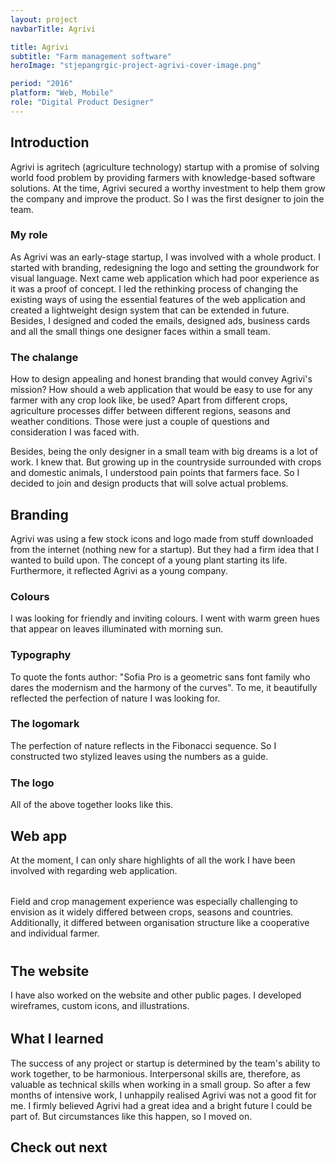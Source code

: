 ```yaml
---
layout: project
navbarTitle: Agrivi

title: Agrivi
subtitle: "Farm management software"
heroImage: "stjepangrgic-project-agrivi-cover-image.png"

period: "2016"
platform: "Web, Mobile"
role: "Digital Product Designer"
---
```


## Introduction
Agrivi is agritech (agriculture technology) startup with a promise of solving world food problem by providing farmers with knowledge-based software solutions. At the time, Agrivi secured a worthy investment to help them grow the company and improve the product. So I was the first designer to join the team.

### My role
As Agrivi was an early-stage startup, I was involved with a whole product. I started with branding, redesigning the logo and setting the groundwork for visual language. Next came web application which had poor experience as it was a proof of concept. I led the rethinking process of changing the existing ways of using the essential features of the web application and created a lightweight design system that can be extended in future. Besides, I designed and coded the emails, designed ads, business cards and all the small things one designer faces within a small team.

### The chalange
How to design appealing and honest branding that would convey Agrivi's mission? How should a web application that would be easy to use for any farmer with any crop look like, be used? Apart from different crops, agriculture processes differ between different regions, seasons and weather conditions. Those were just a couple of questions and consideration I was faced with.

Besides, being the only designer in a small team with big dreams is a lot of work. I knew that. But growing up in the countryside surrounded with crops and domestic animals, I understood pain points that farmers face. So I decided to join and design products that will solve actual problems. 

<div class="block g1-1 grid">

## Branding
Agrivi was using a few stock icons and logo made from stuff downloaded from the internet (nothing new for a startup). But they had a firm idea that I wanted to build upon. The concept of a young plant starting its life. Furthermore, it reflected Agrivi as a young company.

<figure class="g1-1">
  <simg name="stjepangrgic-project-agrivi-branding-idea.jpg" />
</figure> 
  
</div>

### Colours
I was looking for friendly and inviting colours. I went with warm green hues that appear on leaves illuminated with morning sun.

<figure class="g5-5">
  <simg name="stjepangrgic-project-agrivi-colors.png" />
</figure>

<div class="typography g1-1 grid">
  <div class="text">
    <h3>Typography</h3>
    <p>To quote the fonts author: "Sofia Pro is a geometric sans font family who dares the modernism and the harmony of the curves". To me, it beautifully reflected the perfection of nature I was looking for.</p>
  </div>
  <figure>
    <simg name="stjepangrgic-project-agrivi-typography.png" />
  </figure>
</div>


<div class="gcs4 span12" style="margin-bottom: 1.5rem">
  <h3>The logomark</h3>
  <p>The perfection of nature reflects in the Fibonacci sequence. So I constructed two stylized leaves using the numbers as a guide.</p>
</div>
<figure class="gcs4 span10">
  <simg name="stjepangrgic-project-agrivi-logomark-construction.png" />
</figure>
<figure class="gcs14 span10">
  <simg name="stjepangrgic-project-agrivi-logomark.png" />
</figure>


### The logo
All of the above together looks like this.

<figure class="g1-1 mb8">
  <simg name="stjepangrgic-project-agrivi-logo-construction.png" />
</figure>
<figure class="g1-1 mb8">
  <simg name="stjepangrgic-project-agrivi-logo.png" />
</figure>
<figure class="gcs1 span12 mb8">
  <simg name="stjepangrgic-project-agrivi-logo-monochrome-light.png" />
</figure>
<figure class="gcs13 span12 mb8">
  <simg name="stjepangrgic-project-agrivi-logo-monochrome-dark.png" />
</figure>

<div class="block g1-1 grid" style="position: relative; z-index: 11">

## Web app
At the moment, I can only share highlights of all the work I have been involved with regarding web application.

<figure class="grid-width " style="margin-bottom: 2rem">
  <simg name="stjepangrgic-project-agrivi-webapp.png" />
</figure>

Field and crop management experience was especially challenging to envision as it widely differed between crops, seasons and countries. Additionally, it differed between organisation structure like a cooperative and individual farmer.

<figure class="grid-width" style="margin-top: 2.5rem">
  <simg name="stjepangrgic-project-agrivi-webapp-fields.png" />
</figure>

  
</div>

<div class="block reverse g1-1 grid">

## The website
I have also worked on the website and other public pages. I developed wireframes, custom icons, and illustrations.

<figure class="grid-width " style="margin-bottom: 2rem">
  <simg name="stjepangrgic-project-agrivi-website.jpg" />
</figure>
  
</div>


<div class="block g1-1 grid">

## What I learned
The success of any project or startup is determined by the team's ability to work together, to be harmonious. Interpersonal skills are, therefore, as valuable as technical skills when working in a small group. So after a few months of intensive work, I unhappily realised Agrivi was not a good fit for me.  I firmly believed Agrivi had a great idea and a bright future I could be part of. But circumstances like this happen, so I moved on.

## Check out next

<div class="grid-width next-project">
  <ProjectCard
    url="/work/vip-xmass-chat"
    title="Vip Xmas Chat"
    description="Promotional Chat App"
    bgImage="stjepangrgic-vip-chat-card-bgImage.jpg"
    projectImage="stjepangrgic-vip-chat-card-projectImage.png"
    textColor="#000"/>
</div>
  
</div>


<script>
import slink from '@/components/slink.vue'
import simg from '@/components/simg.vue'
import ProjectCard from '@/components/ProjectCard.vue'
import ProjectHeroSection from '@/components/ProjectHeroSection.vue'
import ProjectInfo from '@/components/ProjectInfo.vue'
import PageHeader from '@/components/PageHeader.vue'

export default {
  components: {
    slink,
    ProjectCard,
    simg,
    ProjectHeroSection,
    ProjectInfo,
    PageHeader
  }
}
</script>

<style lang="stylus">
.agrivi
  --hero-section-bg: #7F5A43
  --subtitle-color: #8E6948
  --content-bgc #F8F3F0
  .hero-image
    top: 3.375rem
    img
      box-shadow none
      max-width: 967px;
      width 100%
  figure
    display flex
  figure img
    border-radius: 1px;
  .block
    position relative
    margin-top 4rem
    z-index 2
    &:before
      content ""
      display block
      position absolute
      width 100vw
      left 50%
      transform translateX(-50%)
      height 700px
      /*border-top 2px solid #E6DFDC*/
      background-color #fff
      /*background: linear-gradient(180deg, #FAF8F7 0%, #FCFBFA 100%);*/
      background: linear-gradient(180deg, #ECE1DC 0%, rgba(#ECE1DC, 0) 100%);
      z-index -1
  .block.reverse:before
    transform translateX(-50%) rotate(180deg)
    top -700px 

  .typography
    margin-bottom 1rem
    figure
      grid-column 2 / span 12
      margin-bottom 0
    .text
      grid-column 14 / span 10
      align-self: end;
      margin-bottom: 3rem;
      padding-left: 2rem;
    @media screen and (max-width: 900px) {
      .text {
        margin-bottom: 0;
        padding: 0;
        grid-column: 4/-4;
      }
      figure {
        grid-column 2 / -2
      }
    }
  figure.mb8
    margin-bottom: 0.5rem;

  .credits
    a 
      text-decoration: underline;

  .shadow
    box-shadow: 0 12px 19px -8px rgba(44,29,22,0.15);
  .two-grid
    display: flex;
    flex-direction: row;
    img
      width: 50%;

</style>
